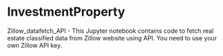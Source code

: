 # InvestmentProperty

Zillow_datafetch_API - This Jupyter notebook contains code to fetch real estate classified data from Zillow website using API. You need to use your own Zillow API key.  
